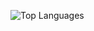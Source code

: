 ![Top Languages](https://github-readme-stats.vercel.app/api/top-langs/?username=NguyenDaiSon&layout=compact&theme=radical)

